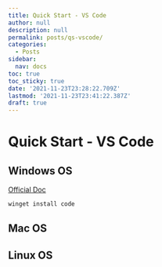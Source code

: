 ```yaml
---
title: Quick Start - VS Code
author: null
description: null
permalink: posts/qs-vscode/
categories:
  - Posts
sidebar:
  nav: docs
toc: true
toc_sticky: true
date: '2021-11-23T23:28:22.709Z'
lastmod: '2021-11-23T23:41:22.387Z'
draft: true
---
```


# Quick Start - VS Code


## Windows OS

[Official Doc](https://code.visualstudio.com/docs/setup/windows)

```powershell
winget install code
```

## Mac OS

## Linux OS
